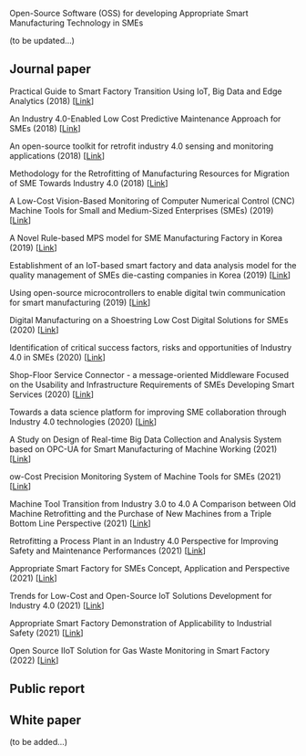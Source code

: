 Open-Source Software (OSS) for developing Appropriate Smart Manufacturing Technology in SMEs

(to be updated...)

## Journal paper
Practical Guide to Smart Factory Transition Using IoT, Big Data and Edge Analytics (2018) [[Link]()]  

An Industry 4.0-Enabled Low Cost Predictive Maintenance Approach for SMEs (2018) [[Link]()]  

An open-source toolkit for retrofit industry 4.0 sensing and monitoring applications (2018) [[Link]()]  

Methodology for the Retrofitting of Manufacturing Resources for Migration of SME Towards Industry 4.0 (2018) [[Link]()]  

A Low-Cost Vision-Based Monitoring of Computer Numerical Control (CNC) Machine Tools for Small and Medium-Sized Enterprises (SMEs) (2019) [[Link](https://doi.org/10.3390/s19204506)]  

A Novel Rule-based MPS model for SME Manufacturing Factory in Korea (2019) [[Link]()]  

Establishment of an IoT-based smart factory and data analysis model for the quality management of SMEs die-casting companies in Korea (2019) [[Link]()]  

Using open-source microcontrollers to enable digital twin communication for smart manufacturing (2019) [[Link]()]  

Digital Manufacturing on a Shoestring Low Cost Digital Solutions for SMEs (2020) [[Link]()]  

Identification of critical success factors, risks and opportunities of Industry 4.0 in SMEs (2020) [[Link]()]  

Shop-Floor Service Connector - a message-oriented Middleware Focused on the Usability and Infrastructure Requirements of SMEs Developing Smart Services (2020) [[Link]()]  

Towards a data science platform for improving SME collaboration through Industry 4.0 technologies (2020) [[Link]()]  

A Study on Design of Real-time Big Data Collection and Analysis System based on OPC-UA for Smart Manufacturing of Machine Working (2021) [[Link]()]  

ow-Cost Precision Monitoring System of Machine Tools for SMEs (2021) [[Link]()]  

Machine Tool Transition from Industry 3.0 to 4.0 A Comparison between Old Machine Retrofitting and the Purchase of New Machines from a Triple Bottom Line Perspective (2021) [[Link]()]  

Retrofitting a Process Plant in an Industry 4.0 Perspective for Improving Safety and Maintenance Performances (2021) [[Link]()]  

Appropriate Smart Factory for SMEs Concept, Application and Perspective (2021) [[Link]()]  

Trends for Low-Cost and Open-Source IoT Solutions Development for Industry 4.0 (2021) [[Link]()]  

Appropriate Smart Factory Demonstration of Applicability to Industrial Safety (2021) [[Link]()]  

Open Source IIoT Solution for Gas Waste Monitoring in Smart Factory (2022) [[Link]()]  

## Public report


## White paper
(to be added...)
